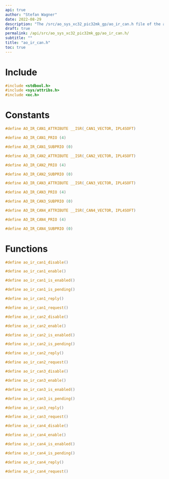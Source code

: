 ```yaml
---
api: true
author: "Stefan Wagner"
date: 2022-08-29
description: "The /src/ao_sys_xc32_pic32mk_gp/ao_ir_can.h file of the ao real-time operating system."
draft: true
permalink: /api/src/ao_sys_xc32_pic32mk_gp/ao_ir_can.h/
subtitle: ""
title: "ao_ir_can.h"
toc: true
---
```


# Include

```c
#include <stdbool.h>
#include <sys/attribs.h>
#include <xc.h>
```

# Constants

```c
#define AO_IR_CAN1_ATTRIBUTE __ISR(_CAN1_VECTOR, IPL4SOFT)
```

```c
#define AO_IR_CAN1_PRIO (4)
```

```c
#define AO_IR_CAN1_SUBPRIO (0)
```

```c
#define AO_IR_CAN2_ATTRIBUTE __ISR(_CAN2_VECTOR, IPL4SOFT)
```

```c
#define AO_IR_CAN2_PRIO (4)
```

```c
#define AO_IR_CAN2_SUBPRIO (0)
```

```c
#define AO_IR_CAN3_ATTRIBUTE __ISR(_CAN3_VECTOR, IPL4SOFT)
```

```c
#define AO_IR_CAN3_PRIO (4)
```

```c
#define AO_IR_CAN3_SUBPRIO (0)
```

```c
#define AO_IR_CAN4_ATTRIBUTE __ISR(_CAN4_VECTOR, IPL4SOFT)
```

```c
#define AO_IR_CAN4_PRIO (4)
```

```c
#define AO_IR_CAN4_SUBPRIO (0)
```

# Functions

```c
#define ao_ir_can1_disable()
```

```c
#define ao_ir_can1_enable()
```

```c
#define ao_ir_can1_is_enabled()
```

```c
#define ao_ir_can1_is_pending()
```

```c
#define ao_ir_can1_reply()
```

```c
#define ao_ir_can1_request()
```

```c
#define ao_ir_can2_disable()
```

```c
#define ao_ir_can2_enable()
```

```c
#define ao_ir_can2_is_enabled()
```

```c
#define ao_ir_can2_is_pending()
```

```c
#define ao_ir_can2_reply()
```

```c
#define ao_ir_can2_request()
```

```c
#define ao_ir_can3_disable()
```

```c
#define ao_ir_can3_enable()
```

```c
#define ao_ir_can3_is_enabled()
```

```c
#define ao_ir_can3_is_pending()
```

```c
#define ao_ir_can3_reply()
```

```c
#define ao_ir_can3_request()
```

```c
#define ao_ir_can4_disable()
```

```c
#define ao_ir_can4_enable()
```

```c
#define ao_ir_can4_is_enabled()
```

```c
#define ao_ir_can4_is_pending()
```

```c
#define ao_ir_can4_reply()
```

```c
#define ao_ir_can4_request()
```

